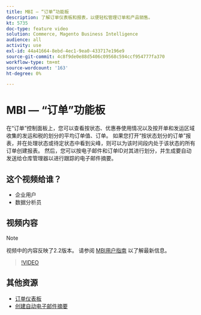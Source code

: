 ```yaml
---
title: MBI — “订单”功能板
description: 了解订单仪表板和报表，以便轻松管理订单和产品销售。
kt: 5735
doc-type: feature video
solution: Commerce, Magento Business Intelligence
audience: all
activity: use
exl-id: 44a41664-8ebd-4ec1-9ea0-433717e196e9
source-git-commit: 4c8f9de0e88d5406c09568c594ccf954777fa370
workflow-type: tm+mt
source-wordcount: '163'
ht-degree: 0%

---
```


# MBI — “订单”功能板

在“订单”控制面板上，您可以查看按状态、优惠券使用情况以及按开单和发运区域收集的发运和税的划分的平均订单值、订单。 如果您打开“按状态划分的订单”报表，并在处理状态或待定状态中看到尖峰，则可以为该时间段内处于该状态的所有订单创建报表。 然后，您可以按电子邮件和订单ID对其进行划分，并生成要自动发送给仓库管理器以进行跟踪的电子邮件摘要。


## 这个视频给谁？

- 企业用户
- 数据分析员

## 视频内容

>[!NOTE]
>
>视频中的内容反映了2.2版本。 请参阅 [MBI用户指南](https://docs.magento.com/mbi/) 以了解最新信息。

>[!VIDEO](https://video.tv.adobe.com/v/35989?quality=12&learn=on)

## 其他资源

- [订单仪表板](https://docs.magento.com/mbi/data-user/dashboards/dashboards-pro.html#orders)
- [创建自动电子邮件摘要](https://docs.magento.com/mbi/data-user/export-data/email-summaries.html)
